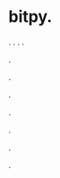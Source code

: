 # bitpy.
.
.
.
.












.






















































.
























.



























.

















































































.































































.




















































.
